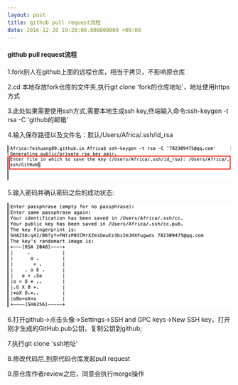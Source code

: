 ```yaml
---
layout: post
title: github pull request流程
date: 2016-12-20 19:20:00.000000000 +09:00
---
```


#### github pull request流程
1.fork别人在github上面的远程仓库，相当于拷贝，不影响原仓库

2.cd 本地存放fork仓库的文件夹,执行git clone 'fork的仓库地址'，地址使用https方式

3.此处如果需要使用ssh方式,需要本地生成ssh key,终端输入命令:ssh-keygen -t rsa -C 'github的邮箱'

4.输入保存路径以及文件名：默认/Users/Africa/.ssh/id_rsa

![输入ssh key保存路径](/assets/images/2016/sshKeyPath.png)

5.输入密码并确认密码之后的成功状态:

![ssh key生成成功](/assets/images/2016/sshKeySuccess.png)

6.打开github->点击头像->Settings->SSH and GPC keys->New SSH key，打开刚才生成的GitHub.pub公钥，复制公钥到github;

7.执行git clone 'ssh地址'

8.修改代码后,到原代码仓库发起pull request

9.原仓库作者review之后，同意会执行merge操作